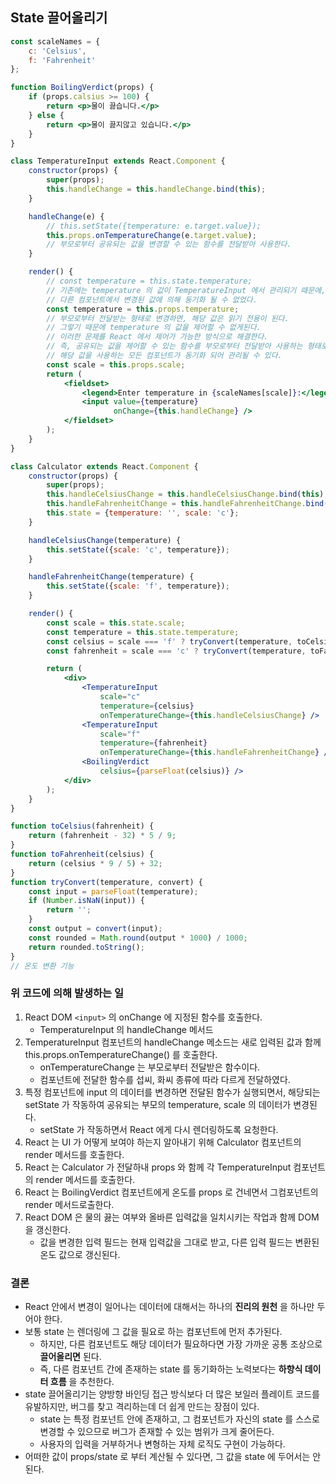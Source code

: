 ## State 끌어올리기

```jsx
const scaleNames = {
    c: 'Celsius',
    f: 'Fahrenheit'
};

function BoilingVerdict(props) {
    if (props.calsius >= 100) {
        return <p>물이 끓습니다.</p>
    } else {
        return <p>물이 끓지않고 있습니다.</p>
    }
}

class TemperatureInput extends React.Component {
    constructor(props) {
        super(props);
        this.handleChange = this.handleChange.bind(this);
    }

    handleChange(e) {
        // this.setState({temperature: e.target.value});
        this.props.onTemperatureChange(e.target.value);
        // 부모로부터 공유되는 값을 변경할 수 있는 함수를 전달받아 사용한다.
    }

    render() {
        // const temperature = this.state.temperature;
        // 기존에는 temperature 의 값이 TemperatureInput 에서 관리되기 때문에,
        // 다른 컴포넌트에서 변경된 값에 의해 동기화 될 수 없었다.
        const temperature = this.props.temperature;
        // 부모로부터 전달받는 형태로 변경하면, 해당 값은 읽기 전용이 된다.
        // 그렇기 때문에 temperature 의 값을 제어할 수 없게된다.
        // 이러한 문제를 React 에서 제어가 가능한 방식으로 해결한다.
        // 즉, 공유되는 값을 제어할 수 있는 함수를 부모로부터 전달받아 사용하는 형태로
        // 해당 값을 사용하는 모든 컴포넌트가 동기화 되어 관리될 수 있다.
        const scale = this.props.scale;
        return (
            <fieldset>
                <legend>Enter temperature in {scaleNames[scale]}:</legend>
                <input value={temperature}
                       onChange={this.handleChange} />
            </fieldset>
        );
    }
}

class Calculator extends React.Component {
    constructor(props) {
        super(props);
        this.handleCelsiusChange = this.handleCelsiusChange.bind(this);
        this.handleFahrenheitChange = this.handleFahrenheitChange.bind(this);
        this.state = {temperature: '', scale: 'c'};
    }

    handleCelsiusChange(temperature) {
        this.setState({scale: 'c', temperature});
    }

    handleFahrenheitChange(temperature) {
        this.setState({scale: 'f', temperature});
    }

    render() {
        const scale = this.state.scale;
        const temperature = this.state.temperature;
        const celsius = scale === 'f' ? tryConvert(temperature, toCelsius) : temperature;
        const fahrenheit = scale === 'c' ? tryConvert(temperature, toFahrenheit) : temperature;

        return (
            <div>
                <TemperatureInput
                    scale="c"
                    temperature={celsius}
                    onTemperatureChange={this.handleCelsiusChange} />
                <TemperatureInput
                    scale="f"
                    temperature={fahrenheit}
                    onTemperatureChange={this.handleFahrenheitChange} />
                <BoilingVerdict
                    celsius={parseFloat(celsius)} />
            </div>
        );
    }
}

function toCelsius(fahrenheit) {
    return (fahrenheit - 32) * 5 / 9;
}
function toFahrenheit(celsius) {
    return (celsius * 9 / 5) + 32;
}
function tryConvert(temperature, convert) {
    const input = parseFloat(temperature);
    if (Number.isNaN(input)) {
        return '';
    }
    const output = convert(input);
    const rounded = Math.round(output * 1000) / 1000;
    return rounded.toString();
}
// 온도 변환 기능
```

### 위 코드에 의해 발생하는 일

1. React DOM `<input>` 의 onChange 에 지정된 함수를 호출한다.
   * TemperatureInput 의 handleChange 메서드
2. TemperatureInput 컴포넌트의 handleChange 메소드는 새로 입력된 값과 함께 this.props.onTemperatureChange() 를 호출한다.
   * onTemperatureChange 는 부모로부터 전달받은 함수이다.
   * 컴포넌트에 전달한 함수를 섭씨, 화씨 종류에 따라 다르게 전달하였다.
3. 특정 컴포넌트에 input 의 데이터를 변경하면 전달된 함수가 실행되면서, 해당되는 setState 가 작동하여 공유되는 부모의 temperature, scale 의 데이터가 변경된다.
   * setState 가 작동하면서 React 에게 다시 렌더링하도록 요청한다.
4. React 는 UI 가 어떻게 보여야 하는지 알아내기 위해 Calculator 컴포넌트의 render 메서드를 호출한다.
5. React 는 Calculator 가 전달하내 props 와 함께 각 TemperatureInput 컴포넌트의 render 메서드를 호출한다.
6. React 는 BoilingVerdict 컴포넌트에게 온도를 props 로 건네면서 그컴포넌트의 render 메서드로출한다.
7. React DOM 은 물의 끓는 여부와 올바른 입력값을 일치시키는 작업과 함께 DOM 을 갱신한다.
    * 값을 변경한 입력 필드는 현재 입력값을 그대로 받고, 다른 입력 필드는 변환된 온도 값으로 갱신된다.
    
### 결론

* React 안에서 변경이 일어나는 데이터에 대해서는 하나의 **진리의 원천** 을 하나만 두어야 한다.
* 보통 state 는 렌더링에 그 값을 필요로 하는 컴포넌트에 먼저 추가된다.
    * 하지만, 다른 컴포넌트도 해당 데이터가 필요하다면 가장 가까운 공통 조상으로 **끌어올리면** 된다.
    * 즉, 다른 컴포넌트 간에 존재하는 state 를 동기화하는 노력보다는 **하향식 데이터 흐름** 을 추천한다.
* state 끌어올리기는 양방향 바인딩 접근 방식보다 더 많은 보일러 플레이트 코드를 유발하지만, 버그를 찾고 격리하는데 더 쉽게 만드는 장점이 있다.
    * state 는 특정 컴포넌트 안에 존재하고, 그 컴포넌트가 자신의 state 를 스스로 변경할 수 있으므로 버그가 존재할 수 있는 범위가 크게 줄어든다.
    * 사용자의 입력을 거부하거나 변형하는 자체 로직도 구현이 가능하다.
* 어떠한 값이 props/state 로 부터 계산될 수 있다면, 그 값을 state 에 두어서는 안된다.
